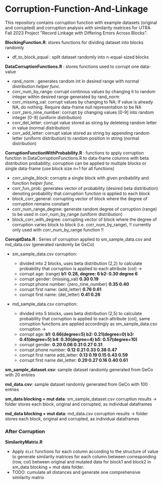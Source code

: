 # Corruption-Function-And-Linkage

This repository contains corruption function with example datasets (original and corrupted) and corruption analysis with similarity matrices for UTRA Fall 2023 Project "Record Linkage with Differing Errors Across Blocks". 

**BlockingFunction.R**: stores functions for dividing dataset into blocks randomly 
- df_to_block_equal : split dataset randomly into n-equal-sized blocks 

**DataCorruptionFunctions.R** : stores functions used to corrupt one data-value 
- rand_norm : generates random int in desired range with normal distribution *helper func.* 
- corr_num_by_range: corrupt continous values by changing it to random integer within desired range generated by rand_norm 
- corr_missing_val: corrupt values by changing to NA; if value is already NA, do nothing. Require data-frame null representation to be NA 
- corr_zero_nine_number: corrupt by changing values [0-9] into random integer [0-9] (uniform distribution) 
- corr_del_letter: corrupt value stored as string by deleteing random letter in value (normal distribution) 
- corr_add_letter: corrupt value stored as string by appending random letter (uniform distribution) to random position in string (normal distribution) 

**CorruptionFunctionWithProbability.R** : functions to apply corruption function in DataCorruptionFunctions.R to data-frame columns with beta distribution probability; corruption can be applied to multiple blocks or single data-frame (use block size n=1 for all functions) 

- corr_single_block: corrupts a single block with given probability and function *helper func.*
- corr_fun_prob: generates vector of probability (desired beta distribution) denoting probability that corruption function is applied to each block
- block_corr_general: corrupting vector of block where the degree of corruption remains constant
- corr_num_range_degree: generate random degree of corruption (range) to be used in corr_num_by_range (uniform distribution) 
- block_corr_with_degree: corrupting vector of block where the degree of corruption varies block to block (i.e. corr_num_by_range), !! currently only used with corr_num_by_range function !! 

**CorruptData.R** : Series of corruption applied to sm_sample_data.csv and md_data.csv (generated randomly be GeCo)

- sm_sample_data.csv corruption:
    * divided into 2 blocks, uses beta distribution (2,2) to calculate probability that corruption is applied to each attribute (col) -> 
    * corrupt age: (range) **b1: 0.28, degree: 6 b2: 0.30 degree 6**
    * corrupt gender: (missing_val) **0.30 0.19**
    * corrupt phone number: (zero_nine_number) **0.35 0.40**
    * corrupt first name: (add_letter) **0.76 0.61**
    * corrupt first name: (del_letter) **0.41 0.26**

- md_sample_data.csv corruption:
    * divided into 5 blocks, uses beta distribution (2,5) to calculate probability that corruption is applied to each attribute (col), same corruption functions are applied accordingly as sm_sample_data.csv corruption -> 
    * corrupt age: **b1: 0.66(degree=5) b2: 0.21(degree=0) b3: 0.41(degree=5) b4: 0.30(degree=4) b5: 0.57(degree=10)**
    * corrupt gender: **0.20 0.06 0.31 0.27 0.31**
    * corrupt phone number: **0.12 0.21 0.33 0.38 0.47**
    * corrupt first name add_letter: **0.13 0.19 0.15 0.43 0.59**
    * corrupt first name del_letter: **0.29 0.27 0.16 0.40 0.61**

**sm_sample_dataset.csv**: sample dataset randomly generated from GeCo with 20 entries 

**md_data.csv**: sample dataset randomly generated from GeCo with 100 entries

**sm_data blocking + mut data**: sm_sample_dataset.csv corruption results -> folder stores each block, original and corrupted, as individual dataframes  

**md_data blocking + mut data**: md_data.csv corruption results -> folder stores each block, original and corrupted, as individual dataframes 


### After Corruption 
**SimilarityMatrix.R** 
* Apply ``dist`` functions for each column according to the structure of value to generate similarity matrices for each column between corresponding (row, col) between original and mutated data for block1 and block2 in sm_data blocking + mut data folder.
* TODO: cumulate all distances and generate one comprehensive similarity matrix 

